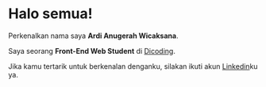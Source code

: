 # Halo semua! 

Perkenalkan nama saya **Ardi Anugerah Wicaksana**.<br>

Saya seorang **Front-End Web Student** di [Dicoding](https://www.dicoding.com/).<br>

Jika kamu tertarik untuk berkenalan denganku, silakan ikuti akun [Linkedin](https://www.linkedin.com/in/ardianugerahwicaksana/)ku ya.
